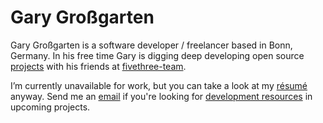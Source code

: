 # Gary Großgarten

Gary Großgarten is a software developer / freelancer based in Bonn, Germany.
In his free time Gary is digging deep developing open source <a href="https://garygrossgarten.de/projects">projects</a> with his friends at <a href="https://www.fivethree.io">fivethree-team</a>.

I’m currently unavailable for work, but you can take a look at my <a href="https://garygrossgarten.de/resume">résumé</a> anyway.
Send me an <a href="mailto:gary@fivethree.io">email</a> if you're looking for <a href="https://www.fivethree.io">development resources</a> in upcoming projects.
